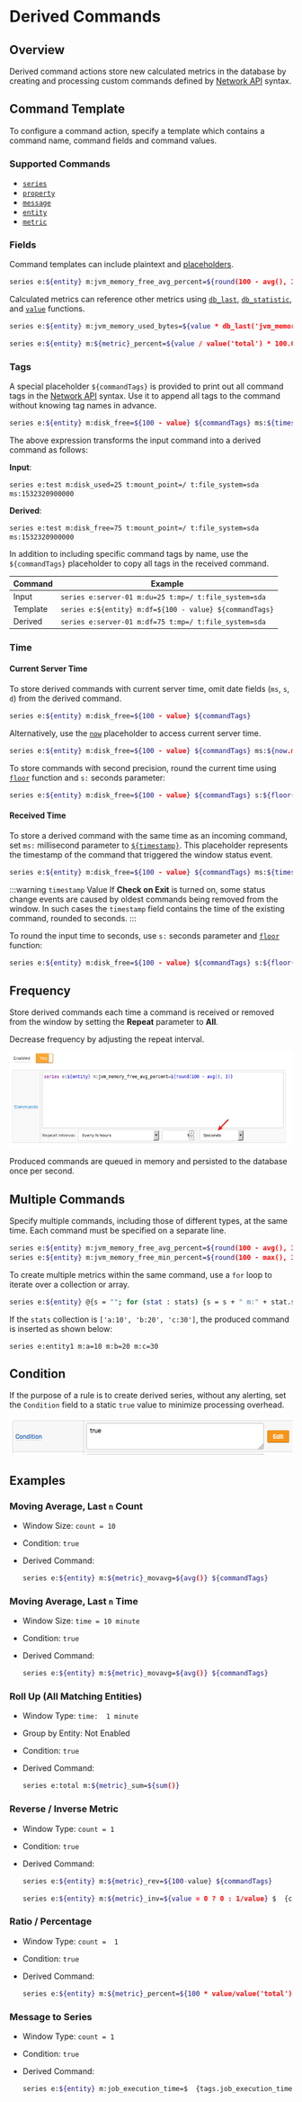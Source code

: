 # Derived Commands

## Overview

Derived command actions store new calculated metrics in the database by creating and processing custom commands defined by [Network API](../api/network/README.md#network-api) syntax.

## Command Template

To configure a command action, specify a template which contains a command name, command fields and command values.

### Supported Commands

* [`series`](../api/network/series.md)
* [`property`](../api/network/property.md)
* [`message`](../api/network/message.md)
* [`entity`](../api/network/entity.md)
* [`metric`](../api/network/metric.md)

### Fields

Command templates can include plaintext and [placeholders](placeholders.md).

```bash
series e:${entity} m:jvm_memory_free_avg_percent=${round(100 - avg(), 3)}
```

Calculated metrics can reference other metrics using [`db_last`](functions-series.md#db_last), [`db_statistic`](functions-series.md#db_statistic), and [`value`](functions-value.md#value) functions.

```bash
series e:${entity} m:jvm_memory_used_bytes=${value * db_last('jvm_memory_total_bytes') / 100.0}
```

```bash
series e:${entity} m:${metric}_percent=${value / value('total') * 100.0} ms:${timestamp}
```

### Tags

A special placeholder `${commandTags}` is provided to print out all command tags in the [Network API](../api/network/series.md#syntax) syntax. Use it to append all tags to the command without knowing tag names in advance.

```bash
series e:${entity} m:disk_free=${100 - value} ${commandTags} ms:${timestamp}
```

The above expression transforms the input command into a derived command as follows:

**Input**:

```ls
series e:test m:disk_used=25 t:mount_point=/ t:file_system=sda ms:1532320900000
```

**Derived**:

```ls
series e:test m:disk_free=75 t:mount_point=/ t:file_system=sda ms:1532320900000
```

In addition to including specific command tags by name, use the  `${commandTags}` placeholder to copy all tags in the received command.

| Command | Example |
|---|---|
| Input | `series e:server-01 m:du=25 t:mp=/ t:file_system=sda` |
| Template | `series e:${entity} m:df=${100 - value} ${commandTags}` |
| Derived | `series e:server-01 m:df=75 t:mp=/ t:file_system=sda` |

### Time

#### Current Server Time

To store derived commands with current server time, omit date fields (`ms`, `s`, `d`) from the derived command.

```bash
series e:${entity} m:disk_free=${100 - value} ${commandTags}
```

Alternatively, use the [`now`](window-fields.md#date-fields) placeholder to access current server time.

```bash
series e:${entity} m:disk_free=${100 - value} ${commandTags} ms:${now.millis}
```

To store commands with second precision, round the current time using [`floor`](functions.md#mathematical) function and `s:` seconds parameter:

```bash
series e:${entity} m:disk_free=${100 - value} ${commandTags} s:${floor(now.millis/1000)}
```

#### Received Time

To store a derived command with the same time as an incoming command, set `ms:` millisecond parameter to [`${timestamp}`](window-fields.md#date-fields). This placeholder represents the timestamp of the command that triggered the window status event.

```bash
series e:${entity} m:disk_free=${100 - value} ${commandTags} ms:${timestamp}
```

<!-- markdownlint-enable MD032 -->
:::warning `timestamp` Value
If **Check on Exit** is turned on, some status change events are caused by oldest commands being removed from the window. In such cases the `timestamp` field contains the time of the existing command, rounded to seconds.
:::
<!-- markdownlint-disable MD031 MD032 -->

To round the input time to seconds, use `s:` seconds parameter and [`floor`](functions.md#mathematical) function:

```bash
series e:${entity} m:disk_free=${100 - value} ${commandTags} s:${floor(timestamp/1000)}
```

## Frequency

Store derived commands each time a command is received or removed from the window by setting the **Repeat** parameter to **All**.

Decrease frequency by adjusting the repeat interval.

![](./images/derived_repeat.png)

Produced commands are queued in memory and persisted to the database once per second.

## Multiple Commands

Specify multiple commands, including those of different types, at the same time. Each command must be specified on a separate line.

```bash
series e:${entity} m:jvm_memory_free_avg_percent=${round(100 - avg(), 3)}
series e:${entity} m:jvm_memory_free_min_percent=${round(100 - max(), 3)}
```

To create multiple metrics within the same command, use a `for` loop to iterate over a collection or array.

```bash
series e:${entity} @{s = ""; for (stat : stats) {s = s + " m:" + stat.split(":")[0] + "=" + stat.split(":")[1];} return s;}
```

If the `stats` collection is `['a:10', 'b:20', 'c:30']`, the produced command is inserted as shown below:

```ls
series e:entity1 m:a=10 m:b=20 m:c=30
```

## Condition

If the purpose of a rule is to create derived series, without any alerting, set the `Condition` field to a static `true` value to minimize processing overhead.

![](./images/derived-condition.png)

## Examples

### Moving Average, Last `n` Count

* Window Size: `count = 10`
* Condition: `true`
* Derived Command:

  ```bash
  series e:${entity} m:${metric}_movavg=${avg()} ${commandTags}
  ```

### Moving Average, Last `n` Time

* Window Size: `time = 10 minute`
* Condition: `true`
* Derived Command:

  ```bash
  series e:${entity} m:${metric}_movavg=${avg()} ${commandTags}
  ```

### Roll Up (All Matching Entities)

* Window Type: `time:  1 minute`
* Group by Entity: Not Enabled
* Condition: `true`
* Derived Command:

  ```bash
  series e:total m:${metric}_sum=${sum()}
  ```

### Reverse / Inverse Metric

* Window Type: `count = 1`
* Condition: `true`
* Derived Command:

  ```bash
  series e:${entity} m:${metric}_rev=${100-value} ${commandTags}
  ```

  ```bash
  series e:${entity} m:${metric}_inv=${value = 0 ? 0 : 1/value} $  {commandTags}
  ```

### Ratio / Percentage

* Window Type: `count =  1`
* Condition: `true`
* Derived Command:

  ```bash
  series e:${entity} m:${metric}_percent=${100 * value/value('total')} $  {commandTags}
  ```

### Message to Series

* Window Type: `count = 1`
* Condition: `true`
* Derived Command:

  ```bash
  series e:${entity} m:job_execution_time=$  {tags.job_execution_time.replaceAll("[a-zA-Z]", "").trim()}
  ```
